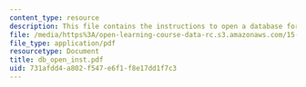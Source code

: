 ```yaml
---
content_type: resource
description: This file contains the instructions to open a database for assignment.
file: /media/https%3A/open-learning-course-data-rc.s3.amazonaws.com/15-561-information-technology-essentials-spring-2005/731afdd4a802f547e6f1f8e17dd1f7c3_db_open_inst.pdf
file_type: application/pdf
resourcetype: Document
title: db_open_inst.pdf
uid: 731afdd4-a802-f547-e6f1-f8e17dd1f7c3
---
```

